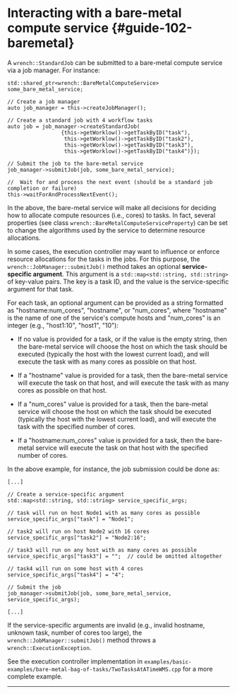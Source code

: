 Interacting with a bare-metal compute service  {#guide-102-baremetal}
=======

A `wrench::StandardJob` can be submitted to a bare-metal compute service
via a job manager. For instance:

~~~~~~~~~~~~~{.cpp}
std::shared_ptr<wrench::BareMetalComputeService> some_bare_metal_service;

// Create a job manager
auto job_manager = this->createJobManager();

// Create a standard job with 4 workflow tasks 
auto job = job_manager->createStandardJob(
                 {this->getWorklow()->getTaskByID("task"),
                  this->getWorklow()->getTaskByID("task2"),
                  this->getWorklow()->getTaskByID("task3"),
                  this->getWorklow()->getTaskByID("task4")});

// Submit the job to the bare-metal service
job_manager->submitJob(job, some_bare_metal_service);

//  Wait for and process the next event (should be a standard job completion or failure)
this->waitForAndProcessNextEvent();
~~~~~~~~~~~~~

In the above, the bare-metal service will make all decisions for deciding
how to allocate compute resources (i.e., cores) to tasks. In fact, several
properties (see class `wrench::BareMetalComputeServiceProperty`) can be set
to change the algorithms used by the service to determine resource
allocations.

In some cases, the execution controller may want to influence or enforce resource
allocations for the tasks in the jobs. For this purpose,  the
`wrench::JobManager::submitJob()` method takes an optional
**service-specific argument**. This  argument is a `std::map<std::string,
std::string>` of key-value pairs. The key is a task ID, and the value is
the service-specific argument for that task.

For each task, an optional argument can be provided as a string formatted
as "hostname:num_cores", "hostname", or "num_cores", where "hostname" is the name
of one of the service's compute hosts and "num_cores" is an integer (e.g., "host1:10",
"host1", "10"):

  - If no value is provided for a task, or if the value is the empty string, then the bare-metal
    service will choose the host on which the task should be executed (typically the host with
    the lowest current load), and will execute the task with as many cores as possible on that host. 
  
  - If a "hostname" value is provided for a task, then the bare-metal service will execute the
    task on that host, and will execute the task with as many cores as possible on that host.

  - If a "num_cores" value is provided for a task, then the bare-metal
    service will choose the host on which the task should be executed (typically the host with
    the lowest current load), and will execute the task with the specified number of cores. 

  - If a "hostname:num_cores" value is provided for a task, then the bare-metal service
   will execute the task on that host with the specified number of cores.


In the above  example, for instance, the job  submission could be done  as: 
~~~~~~~~~~~~~{.cpp}
[...]

// Create a service-specific argument
std::map<std::string, std::string> service_specific_args;

// task will run on host Node1 with as many cores as possible
service_specific_args["task"] = "Node1";

// task2 will run on host Node2 with 16 cores
service_specific_args["task2"] = "Node2:16";

// task3 will run on any host with as many cores as possible
service_specific_args["task3"] = "";  // could be omitted altogether

// task4 will run on some host with 4 cores
service_specific_args["task4"] = "4";

// Submit the job
job_manager->submitJob(job, some_bare_metal_service, service_specific_args);

[...]
~~~~~~~~~~~~~

If the service-specific arguments are invalid (e.g., invalid hostname, unknown task, 
number of cores too large), the `wrench::JobManager::submitJob()` method 
throws a `wrench::ExecutionException`.

See the execution controller implementation in `examples/basic-examples/bare-metal-bag-of-tasks/TwoTasksAtATimeWMS.cpp` for a more complete example.


---

